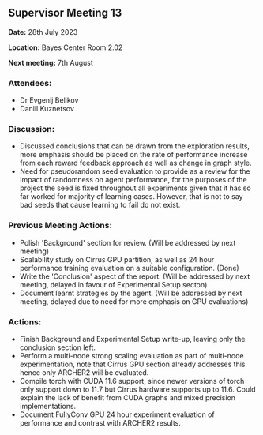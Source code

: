## Supervisor Meeting 13
**Date:** 28th July 2023

**Location:** Bayes Center Room 2.02

**Next meeting:** 7th August 

### Attendees:
* Dr Evgenij Belikov
* Daniil Kuznetsov

### Discussion:
* Discussed conclusions that can be drawn from the exploration results, more emphasis should be placed on the rate of performance increase from each reward feedback approach as well as change in graph style.
* Need for pseudorandom seed evaluation to provide as a review for the impact of randomness on agent performance, for the purposes of the project the seed is fixed throughout all experiments given that it has so far worked for majority of learning cases. However, that is not to say bad seeds that cause learning to fail do not exist.


### Previous Meeting Actions:
* Polish 'Background' section for review. (Will be addressed by next meeting)
* Scalability study on Cirrus GPU partition, as well as 24 hour performance training evaluation on a suitable configuration. (Done)
* Write the 'Conclusion' aspect of the report. (Will be addressed by next meeting, delayed in favour of Experimental Setup secton)
* Document learnt strategies by the agent. (Will be addressed by next meeting, delayed due to need for more emphasis on GPU evaluations)

### Actions:
* Finish Background and Experimental Setup write-up, leaving only the conclusion section left.
* Perform a multi-node strong scaling evaluation as part of multi-node experimentation, note that Cirrus GPU section already addresses this hence only ARCHER2 will be evaluated.
* Compile torch with CUDA 11.6 support, since newer versions of torch only support down to 11.7 but Cirrus hardware supports up to 11.6. Could explain the lack of benefit from CUDA graphs and mixed precision implementations.
* Document FullyConv GPU 24 hour experiment evaluation of performance and contrast with ARCHER2 results.

